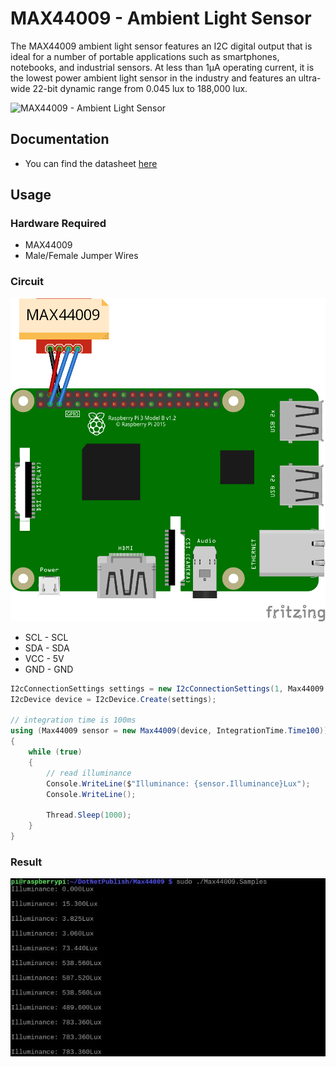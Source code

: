 # MAX44009 - Ambient Light Sensor

The MAX44009 ambient light sensor features an I2C digital output that is ideal for a number of portable applications such as smartphones, notebooks, and industrial sensors. At less than 1µA operating current, it is the lowest power ambient light sensor in the industry and features an ultra-wide 22-bit dynamic range from 0.045 lux to 188,000 lux.

![MAX44009 - Ambient Light Sensor](sensor.jpg)

## Documentation

- You can find the datasheet [here](https://cdn.datasheetspdf.com/pdf-down/M/A/X/MAX44009_MaximIntegratedProducts.pdf)

## Usage

### Hardware Required

- MAX44009
- Male/Female Jumper Wires

### Circuit

![MAX44009 circuit](MAX44009_circuit_bb.png)

- SCL - SCL
- SDA - SDA
- VCC - 5V
- GND - GND

```csharp
I2cConnectionSettings settings = new I2cConnectionSettings(1, Max44009.DefaultI2cAddress);
I2cDevice device = I2cDevice.Create(settings);

// integration time is 100ms
using (Max44009 sensor = new Max44009(device, IntegrationTime.Time100))
{
    while (true)
    {
        // read illuminance
        Console.WriteLine($"Illuminance: {sensor.Illuminance}Lux");
        Console.WriteLine();

        Thread.Sleep(1000);
    }
}
```

### Result

![Sample Result](RunningResult.jpg)
